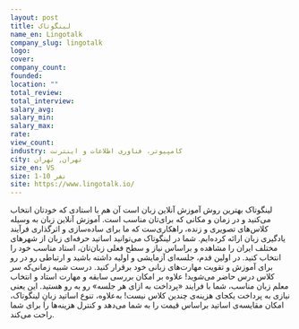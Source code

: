 ```yaml
---
layout: post
title: لینگوتاک
name_en: Lingotalk
company_slug: lingotalk
logo: 
cover: 
company_count:
founded:
location: ""
total_review: 
total_interview: 
salary_avg: 
salary_min: 
salary_max: 
rate: 
view_count: 
industry: کامپیوتر، فناوری اطلاعات و اینترنت
city: تهران, تهران
size_en: VS
size: 1-10 نفر
site: https://www.lingotalk.io/
---
```


لینگوتاک بهترین روش آموزش آنلاین زبان است آن هم با استادی که خودتان انتخاب می‌کنید و در زمان و مکانی که برای‌تان مناسب است. آموزش آنلاین زبان به وسیله کلاس‌‌های تصویری و زنده، راهکاری‌ست که ما برای ساده‌سازی و اثرگذاری فرآیند یادگیری زبان ارائه کرده‌ایم. شما در لینگوتاک می‌توانید اساتید حرفه‌ای زبان از شهرهای مختلف ایران را مشاهده و براساس نیاز و سطح فعلی زبان‌تان، استاد مناسب خود را انتخاب کنید. در اولین قدم، جلسه‌ای آزمایشی و اولیه داشته باشید و ارتباطی رو در رو برای آموزش و تقویت مهارت‌های زبانی خود برقرار کنید. درست شبیه زمانی‌که سر کلاس درس حاضر می‌شوید! علاوه بر امکان بررسی سابقه و مهارت استاد و انتخاب معلم زبان مناسب، شما با فرایند «پرداخت به ازای هر جلسه» رو به رو هستید. این یعنی نیازی به پرداخت یکجای هزینه‌ی چندین کلاس نیست! به‌علاوه، تنوع اساتید زبانِ لینگوتاک، امکان مقایسه‌ی اساتید براساس قیمت را به شما می‌دهد و کنترل هزینه‌ها را برای شما راحت می‌کند.

